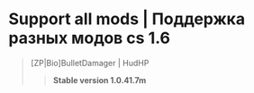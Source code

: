 # Support all mods | Поддержка разных модов cs 1.6


>[ZP|Bio]BulletDamager | HudHP
>>**Stable version 1.0.41.7m**
